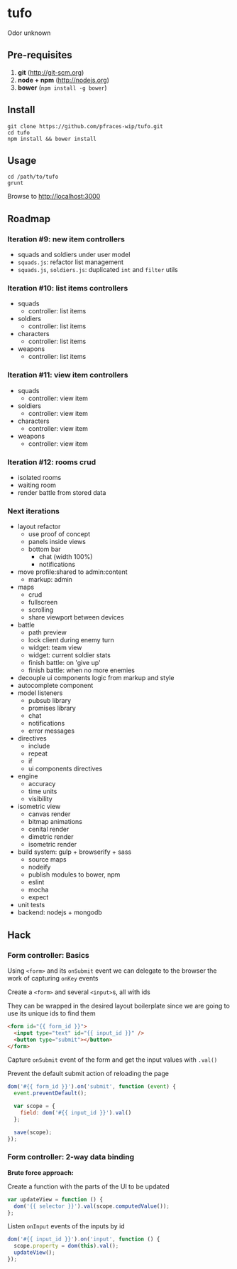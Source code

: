 tufo
====

Odor unknown

Pre-requisites
--------------

1.  **git** (http://git-scm.org)
2.  **node + npm** (http://nodejs.org)
3.  **bower** (`npm install -g bower`)

Install
-------

    git clone https://github.com/pfraces-wip/tufo.git
    cd tufo
    npm install && bower install

Usage
-----

    cd /path/to/tufo
    grunt

Browse to [http://localhost:3000](http://localhost:3000)

Roadmap
-------

### Iteration #9: new item controllers

*   squads and soldiers under user model
*   `squads.js`: refactor list management
*   `squads.js`, `soldiers.js`: duplicated `int` and `filter` utils

### Iteration #10: list items controllers

*   squads
    *   controller: list items
*   soldiers
    *   controller: list items
*   characters
    *   controller: list items
*   weapons
    *   controller: list items

### Iteration #11: view item controllers

*   squads
    *   controller: view item
*   soldiers
    *   controller: view item
*   characters
    *   controller: view item
*   weapons
    *   controller: view item

### Iteration #12: rooms crud

*   isolated rooms
*   waiting room
*   render battle from stored data

### Next iterations

*   layout refactor
    *   use proof of concept
    *   panels inside views
    *   bottom bar
        *   chat (width 100%)
        *   notifications
*   move profile:shared to admin:content
    *   markup: admin
*   maps
    *   crud
    *   fullscreen
    *   scrolling
    *   share viewport between devices
*   battle
    *   path preview
    *   lock client during enemy turn
    *   widget: team view
    *   widget: current soldier stats
    *   finish battle: on 'give up'
    *   finish battle: when no more enemies
*   decouple ui components logic from markup and style
*   autocomplete component
*   model listeners
    *   pubsub library
    *   promises library
    *   chat
    *   notifications
    *   error messages
*   directives
    *   include
    *   repeat
    *   if
    *   ui components directives
*   engine
    *   accuracy
    *   time units
    *   visibility
*   isometric view
    *   canvas render
    *   bitmap animations
    *   cenital render
    *   dimetric render
    *   isometric render
*   build system: gulp + browserify + sass
    *   source maps
    *   nodeify
    *   publish modules to bower, npm
    *   eslint
    *   mocha
    *   expect
*   unit tests
*   backend: nodejs + mongodb

Hack
----

### Form controller: Basics

Using `<form>` and its `onSubmit` event we can delegate to the browser
the work of capturing `onKey` events

Create a `<form>` and several `<input>`s, all with ids

They can be wrapped in the desired layout boilerplate since we are going to
use its unique ids to find them

```html
<form id="{{ form_id }}">
  <input type="text" id="{{ input_id }}" />
  <button type="submit"></button>
</form>
```

Capture `onSubmit` event of the form and get the input values
with `.val()`

Prevent the default submit action of reloading the page

```js
dom('#{{ form_id }}').on('submit', function (event) {
  event.preventDefault();

  var scope = {
    field: dom('#{{ input_id }}').val()
  };

  save(scope);
});
```

### Form controller: 2-way data binding

**Brute force approach:**

Create a function with the parts of the UI to be updated

```js
var updateView = function () {
  dom('{{ selector }}').val(scope.computedValue());
};
```

Listen `onInput` events of the inputs by id

```js
dom('#{{ input_id }}').on('input', function () {
  scope.property = dom(this).val();
  updateView();
});
```
